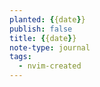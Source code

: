 ```yaml
---
planted: {{date}} 
publish: false
title: {{date}} 
note-type: journal
tags:
  - nvim-created
---
```



